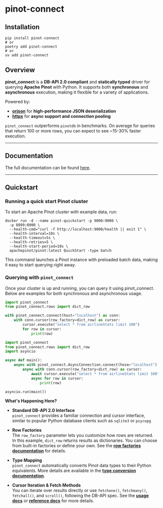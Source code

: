 # pinot-connect

## Installation
```shell
pip install pinot-connect
# or
poetry add pinot-connect
# or
uv add pinot-connect
```

## Overview
**pinot_connect** is a **DB-API 2.0 compliant** and **statically typed** driver for querying **Apache Pinot** with 
Python. It supports both **synchronous** and **asynchronous** execution, making it flexible for a variety of 
applications.

Powered by:

- [**orjson**](https://github.com/ijl/orjson) for **high-performance JSON deserialization**
- [**httpx**](https://www.python-httpx.org) for **async support and connection pooling**

`pinot_connect` outperforms `pinotdb` in benchmarks.  On average for queries that return 100 or more rows, you can 
expect to see ~15-30% faster execution. 

---
## Documentation
The full documentation can be found [here]().

---
## Quickstart

### Running a quick start Pinot cluster
To start an Apache Pinot cluster with example data, run:
```shell
docker run -d --name pinot-quickstart -p 9000:9000 \
  -p 8099:8000 \
  --health-cmd="curl -f http://localhost:9000/health || exit 1" \
  --health-interval=10s \
  --health-timeout=5s \
  --health-retries=5 \
  --health-start-period=10s \
  apachepinot/pinot:latest QuickStart -type batch
```
This command launches a Pinot instance with preloaded batch data, making it easy to start querying right away.

### Querying with `pinot_connect`
Once your cluster is up and running, you can query it using pinot_connect. Below are examples for both synchronous and 
asynchronous usage.

``` py title="Sync example"
import pinot_connect
from pinot_connect.rows import dict_row

with pinot_connect.connect(host="localhost") as conn:
    with conn.cursor(row_factory=dict_row) as cursor:
        cursor.execute("select * from airlineStats limit 100")
        for row in cursor:
            print(row)
```

``` py title="Async example"
import pinot_connect
from pinot_connect.rows import dict_row
import asyncio

async def main():
    async with pinot_connect.AsyncConnection.connect(hose="localhost") as conn:
        async with conn.cursor(row_factory=dict_row) as cursor:
            await cursor.execute("select * from airlineStats limit 100")
            async for row in cursor:
                print(row)

asyncio.run(main())
```

**What's Happening Here?**

- **Standard DB-API 2.0 Interface**  
  `pinot_connect` provides a familiar connection and cursor interface, similar to popular Python database clients such as
  `sqlite3` or `psycopg`

- **Row Factories**  
  The `row_factory` parameter lets you customize how rows are returned. In this example, `dict_row` returns results as
  dictionaries. You can choose from built-in factories or define your own. See the 
  [**row factories documentation**](usage/row_factories.md) for details.

- **Type Mapping**  
  `pinot_connect` automatically converts Pinot data types to their Python equivalents. More details are available in the 
  [**type conversion documentation**](usage/type_conversion.md).

- **Cursor Iteration & Fetch Methods**  
  You can iterate over results directly or use `fetchone()`, `fetchmany()`, `fetchall()`, and `scroll()`, following the 
  DB-API spec. See the [**usage docs**](usage) or [**reference docs**](reference/cursor.md) for more details.

